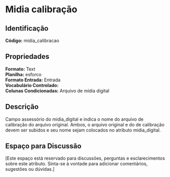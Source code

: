 # Midia calibração

## Identificação
**Código:** midia_calibracao

## Propriedades
**Formato:** Text  
**Planilha:** esforco  
**Formato Entrada:** Entrada  
**Vocabulário Controlado:**   
**Colunas Condicionadas:** Arquivo de mídia digital  

## Descrição
Campo assessório do midia_digital e indica o nome do arquivo de calibração do arquivo original. Ambos, o arquivo original e do de calibração devem ser subidos e seu nome sejam colocados no atributo midia_digital.

## Espaço para Discussão
[Este espaço está reservado para discussões, perguntas e esclarecimentos sobre este atributo. Sinta-se à vontade para adicionar comentários, sugestões ou dúvidas.]
